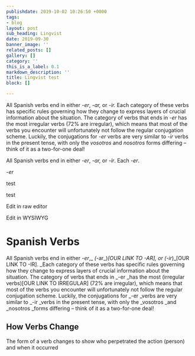 ```yaml
---
publishdate: 2019-10-02 10:26:50 +0000
tags:
- blog
layout: post
sub_heading: Lingvist
date: 2019-09-30
banner_image: ''
related_posts: []
gallery: []
category: ''
this_is_a_label: 0.1
markdown_description: ''
title: Lingvist test
block: []

---
```

All Spanish verbs end in either _-er_, _-ar,_ or _-ir._ Each category of these verbs has specific rules governing how they change to express layers of crucial information about the situation. The category of verbs that ends in _-er_ has the most irregular verbs  (72% are irregular), which means that most of the verbs you encounter will unfortunately not follow the regular conjugation scheme. Luckily, the conjugations for _-er_ verbs are very similar to _-ir_ verbs in the present tense, with only the _vosotros_ and _nosotros_ forms differing – think of it as a two-for-one deal!

All Spanish verbs end in either -_er_, _-ar,_ or _-ir_.
Each -_er_.

\-_er_

test

test

Edit in raw editor

Edit in WYSIWYG

# Spanish Verbs

All Spanish verbs end in either _-er_,_ _(_-ar_)_[OUR LINK TO -AR], _or (_-ir_)_[OUR LINK TO -IR]. _Each category of these verbs has specific rules governing how they change to express layers of crucial information about the situation. The category of verbs that ends in _-er _has the most (irregular verbs)[OUR LINK TO IRREGULAR] (72% are irregular), which means that most of the verbs you encounter will unfortunately not follow the regular conjugation scheme. Luckily, the conjugations for _-er _verbs are very similar to _-ir _verbs in the present tense, with only the _vosotros _and _nosotros _forms differing – think of it as a two-for-one deal!


## How Verbs Change

The form of a verb changes to show who perpetrated the action (person) and when it occurred 